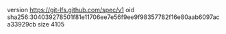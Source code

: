 version https://git-lfs.github.com/spec/v1
oid sha256:304039278501f81e11706ee7e56f9ee9f98357782f16e80aab6097aca33929cb
size 4105
